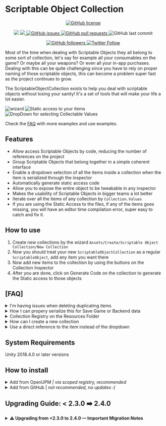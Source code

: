 # Scriptable Object Collection

<p align="center">
    <a href="https://github.com/brunomikoski/ScriptableObjectCollection/blob/master/LICENSE.md">
		<img alt="GitHub license" src ="https://img.shields.io/github/license/Thundernerd/Unity3D-PackageManagerModules" />
	</a>

</p> 
<p align="center">
	<a href="https://www.codacy.com/gh/brunomikoski/ScriptableObjectCollection/dashboard?utm_source=github.com&amp;utm_medium=referral&amp;utm_content=brunomikoski/ScriptableObjectCollection&amp;utm_campaign=Badge_Grade"><img src="https://app.codacy.com/project/badge/Grade/468941ad106648fc952ee1871840af9f"/></a>
    <a href="https://openupm.com/packages/com.brunomikoski.scriptableobjectcollection/">
        <img src="https://img.shields.io/npm/v/com.brunomikoski.scriptableobjectcollection?label=openupm&amp;registry_uri=https://package.openupm.com" />
    </a>

  <a href="https://github.com/brunomikoski/ScriptableObjectCollection/issues">
     <img alt="GitHub issues" src ="https://img.shields.io/github/issues/brunomikoski/ScriptableObjectCollection" />
  </a>

  <a href="https://github.com/brunomikoski/ScriptableObjectCollection/pulls">
   <img alt="GitHub pull requests" src ="https://img.shields.io/github/issues-pr/brunomikoski/ScriptableObjectCollection" />
  </a>
  
  <img alt="GitHub last commit" src ="https://img.shields.io/github/last-commit/brunomikoski/ScriptableObjectCollection" />
</p>

<p align="center">
    	<a href="https://github.com/brunomikoski">
        	<img alt="GitHub followers" src="https://img.shields.io/github/followers/brunomikoski?style=social">
	</a>	
	<a href="https://twitter.com/brunomikoski">
		<img alt="Twitter Follow" src="https://img.shields.io/twitter/follow/brunomikoski?style=social">
	</a>
</p>



Most of the time when dealing with Scriptable Objects they all belong to some sort of collection, let's say for example all your consumables on the game? Or maybe all your weapons? Or even all your in-app purchases. Dealing with this can be quite challenging since you have to rely on proper naming of those scriptable objects, this can become a problem super fast as the project continues to grow.

The ScriptableObjectCollection exists to help you deal with scriptable objects without losing your sanity! It's a set of tools that will make your life a lot easier.


![wizard](/Documentation~/create-collection-wizzard.png)
![Static access to your items](https://github.com/brunomikoski/ScriptableObjectCollection/blob/master/Documentation~/code-access.gif)
![DropDown for selecting Collectable Values](https://github.com/brunomikoski/ScriptableObjectCollection/blob/master/Documentation~/property-drawer.gif)

Check the [FAQ](https://github.com/brunomikoski/ScriptableObjectCollection/wiki/FAQ) with more examples and use examples.


## Features
- Allow access Scriptable Objects by code, reducing the number of references on the project
- Group Scriptable Objects that belong together in a simple coherent interface
- Enable a dropdown selection of all the items inside a collection when the item is serialized through the inspector
- Automatically generate static access code
- Allow you to expose the entire object to be tweakable in any inspector
- Makes the usability of Scriptable Objects in bigger teams a lot better
- Iterate over all the items of any collection by `Collection.Values`
- If you are using the Static Access to the files, if any of the items goes missing, you will have an editor time compilation error, super easy to catch and fix it.


## How to use
 1. Create new collections by the wizard `Assets/Create/Scriptable Object Collection/New Collection` 
 2. Now you should treat your new `ScriptableObjectCollection` as a regular `ScriptableObject`, add any item you want there  
 3. Now add new items to the collection by using the buttons on the Collection Inspector
 4. After you are done, click on Generate Code on the collection to generate the Static access to those objects


## [FAQ]
<details>
  <summary>I'm having issues when deleting duplicating items</summary>
 It's really hard to make sure those features work perfectly with the system since it depends on to catch up the GUIDs of the collectables, **ALWAYS** try to use the Add New / Deleting by the inspector itself
</details>

<details>
  <summary>How I can propery serialize this for Save Game or Backend data</summary>
There's a couple of ways of dealing with this, the easiest one is to use the `IndirectReference` when you need this data to be serialized, this will only store 2 GUIDs.
 Another option is writing a proper parser using the ISerializationCallback.
</details>

<details>
  <summary>Collection Registry on the Resources Folder</summary>
Since the CollectionsRegistry is inside the Resources folder, every reference this has to a collection and to all the collectables will be inside the Unity Resources bundle, and if you have a lot of references for expensive stuff, this can increase your startup time significantly, there are 2 things you should keep in mind: 
1. Use the Automatically Loaded items for items that should be available for the lifetime of your game
2. If you want to use this for more expensive stuff, let's say all the gameplay prefabs, you can uncheck the automatic initialization of this collection, and register the collection on your loading by using `CollectionsRegistry.Instance.RegisterCollection(Collection);` and removing it when they are not necessary anymore.
3. You can convert the items of a collection to references by using the "Convert To References" button in the collection inspector. This allows for more flexibility to load and unload items individually. These items are inserted into an Addressables group.
</details>
 
 <details>
  <summary>How can I create a new collection</summary>
You can use the Collection Creating Wizard by right click on the project panel and going into: `Assets/Create/Scriptable Object Collection/New Collection` this will create 3 items and respective folder: `YourCollectionName.cs` `YourCollectableName.cs` and the Collection Scriptable Object
![Create Collection Wizard](https://github.com/badawe/ScriptableObjectCollection/blob/master/Documentation~/create-collection-wizzard.png)
</details>
 
 
  <details>
  <summary>Use a direct reference to the item instead of the dropdown</summary>
When you add a reference to a Collectable you may choose how you want this to be displayed by adding `[CollectionItemEditorOptions]`.<br />
There are two Draw Types for now:<br /><br />
	- <b>DropDown</b> the default option which displays all the available options in a convenient drop-down, like an enum field <br />
- <b>AsReference</b> standard Scriptable Object field where you select the asset in a browser <br />
<br />
<img src="https://github.com/badawe/ScriptableObjectCollection/blob/master/Documentation~/property-drawer.gif" />
</details>
 
 
## System Requirements
Unity 2018.4.0 or later versions


## How to install

<details>
<summary>Add from OpenUPM <em>| via scoped registry, recommended</em></summary>

This package is available on OpenUPM: https://openupm.com/packages/com.brunomikoski.scriptableobjectcollection

To add the package to your project:

- open `Edit/Project Settings/Package Manager`
- add a new Scoped Registry:
  ```
  Name: OpenUPM
  URL:  https://package.openupm.com/
  Scope(s): com.brunomikoski
  ```
- click <kbd>Save</kbd>
- open Package Manager
- click <kbd>+</kbd>
- select <kbd>Add from Git URL</kbd>
- paste `com.brunomikoski.scriptableobjectcollection`
- click <kbd>Add</kbd>
</details>

<details>
<summary>Add from GitHub | <em>not recommended, no updates :( </em></summary>

You can also add it directly from GitHub on Unity 2019.4+. Note that you won't be able to receive updates through Package Manager this way, you'll have to update manually.

- open Package Manager
- click <kbd>+</kbd>
- select <kbd>Add from Git URL</kbd>
- paste `https://github.com/brunomikoski/ScriptableObjectCollection.git`
- click <kbd>Add</kbd>
</details>


## Upgrading Guide: < 2.3.0 ➡️ 2.4.0

<details>
<summary><strong>⚠️ Upgrading from &lt;2.3.0 to 2.4.0 — Important Migration Notes</strong></summary>


If you are upgrading **ScriptableObjectCollection** from a version prior to **2.3.0** to **2.4.0**, please read this section carefully to avoid breaking changes and compile errors.

---

### 1. Generated Files Now Use the `.g.cs` Suffix

- All generated static files now use the `.g.cs` suffix.
- **Action Required:**  
  Manually **delete any previously generated files that do NOT have the `.g.cs` suffix** from your project.  
  Keeping these files may cause compile errors after the upgrade.

---

### 2. Namespace and Filename Settings Have Moved

- Namespace and filename settings are now stored in the `.meta` file instead of in the generator/collection files.
- Any custom settings will need to be **reconfigured** after the upgrade.
- Old settings are not automatically migrated.

---

### 3. Breaking Changes & Versioning

- This release introduces breaking changes that may cause compile errors if migration steps are not followed.
- Make sure to **read and follow these instructions** before or after upgrading.

---

### 4. Automatic Cleanup

- Starting from **2.4.0**, the package attempts to **automatically delete obsolete generated `.cs` files** (without the `.g.cs` suffix) during the upgrade process.
- However, always **double-check** your generated files and remove any leftovers if necessary.

---

### 5. Troubleshooting

If you encounter problems after upgrading:
- Ensure **all old generated files** without `.g.cs` are deleted.
- Check your collection settings, as these may need to be **set again** due to the migration to `.meta` files.
- Confirm you are using the latest version (**2.4.0** or newer).
- If issues persist, please [open an issue](https://github.com/brunomikoski/ScriptableObjectCollection/issues).

---

### **Migration Steps Checklist**

1. **Delete all previously generated files that do not end with `.g.cs`.**
2. **Update the package to version 2.4.0.**
3. **Reconfigure your namespace/filename settings if needed.**
4. **Verify your project compiles and all generators work as expected.**

---

</details>
